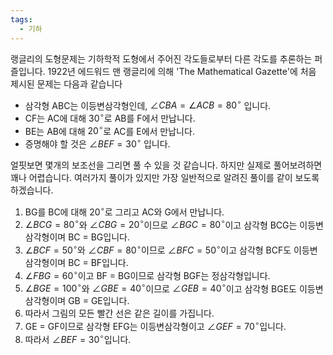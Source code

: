 ```yaml
---
tags:
  - 기하
---
```

랭글리의 도형문제는 기하학적 도형에서 주어진 각도들로부터 다른 각도를 추론하는 퍼즐입니다. 1922년 에드워드 맨 랭글리에 의해 'The Mathematical Gazette'에 처음 제시된 문제는
다음과 같습니다

- 삼각형 ABC는 이등변삼각형인데, $\angle CBA = \angle ACB = 80^\circ$ 입니다.
- CF는 AC에 대해 $30^\circ$로 AB를 F에서 만납니다.
- BE는 AB에 대해 $20^\circ$로 AC를 E에서 만납니다.
- 증명해야 할 것은 $\angle BEF = 30^\circ$ 입니다.

얼핏보면 몇개의 보조선을 그리면 풀 수 있을 것 같습니다. 하지만 실제로 풀어보려하면 꽤나 어렵습니다. 여러가지 풀이가 있지만 가장 일반적으로 알려진 풀이를 같이 보도록 하겠습니다.

1. BG를 BC에 대해 $20^\circ$로 그리고 AC와 G에서 만납니다.
2. $\angle BCG = 80^\circ$와 $\angle CBG = 20^\circ$이므로 $\angle BGC = 80^\circ$이고 삼각형 BCG는 이등변삼각형이며 BC = BG입니다.
3. $\angle BCF = 50^\circ$와 $\angle CBF = 80^\circ$이므로 $\angle BFC = 50^\circ$이고 삼각형 BCF도 이등변삼각형이며 BC = BF입니다.
4. $\angle FBG = 60^\circ$이고 BF = BG이므로 삼각형 BGF는 정삼각형입니다.
5. $\angle BGE = 100^\circ$와 $\angle GBE = 40^\circ$이므로 $\angle GEB = 40^\circ$이고 삼각형 BGE도 이등변삼각형이며 GB = GE입니다.
6. 따라서 그림의 모든 빨간 선은 같은 길이를 가집니다.
7. GE = GF이므로 삼각형 EFG는 이등변삼각형이고 $\angle GEF = 70^\circ$입니다.
8. 따라서 $\angle BEF = 30^\circ$입니다.

